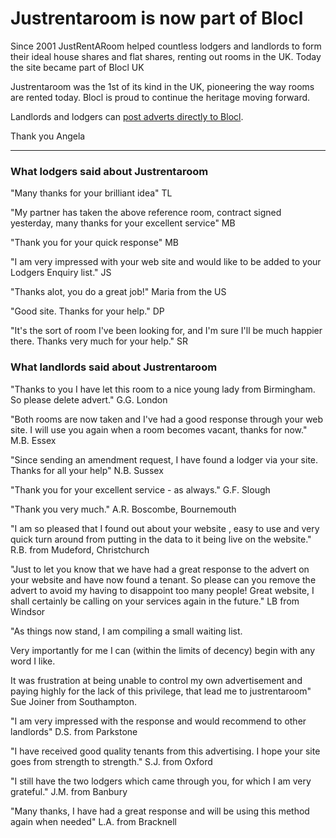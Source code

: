 Justrentaroom is now part of Blocl
==================================

Since 2001 JustRentARoom helped countless
lodgers and landlords to form their ideal house shares and flat shares, renting
out rooms in the UK. Today the site became part of Blocl UK

Justrentaroom was the 1st of its kind in the UK, pioneering the way rooms are
rented today. Blocl is proud to continue the heritage moving
forward.

Landlords and lodgers can [post adverts directly to Blocl](/rooms/post).

Thank you Angela

---

### What lodgers said about Justrentaroom

"Many thanks for your brilliant idea" TL

"My partner has taken the above reference room, contract signed yesterday, many
thanks for your excellent service" MB

"Thank you for your quick response" MB

"I am very impressed with your web site and would like to be added to your
Lodgers Enquiry list." JS

"Thanks alot, you do a great job!" Maria from the US

"Good site. Thanks for your help." DP

"It's the sort of room I've been looking for, and I'm sure I'll be much happier
there. Thanks very much for your help." SR

### What landlords said about Justrentaroom

"Thanks to you I have let this room to a nice young lady from Birmingham. So
please delete advert." G.G. London

"Both rooms are now taken and I've had a good response through your web
site. I will use you again when a room becomes vacant, thanks for now." M.B.
Essex

"Since sending an amendment request, I have found a lodger via your site. Thanks
for all your help" N.B. Sussex

"Thank you for your excellent service - as always." G.F. Slough

"Thank you very much." A.R. Boscombe, Bournemouth

"I am so pleased that I found out about your website , easy to use and very
quick turn around from putting in the data to it being live on the website."
R.B. from Mudeford, Christchurch

"Just to let you know that we have had a great response to the advert on your
website and have now found a tenant. So please can you remove the advert to
avoid my having to disappoint too many people! Great website, I shall certainly
be calling on your services again in the future." LB from Windsor

"As things now stand, I am compiling a small waiting list.

Very importantly for me I can (within the limits of decency) begin with any word
I like.

It was frustration at being unable to control my own advertisement and paying
highly for the lack of this privilege, that lead me to justrentaroom" Sue Joiner
from Southampton.

"I am very impressed with the response and would recommend to other landlords"
D.S. from Parkstone

"I have received good quality tenants from this advertising. I hope your site
goes from strength to strength." S.J. from Oxford

"I still have the two lodgers which came through you, for which I am very
grateful." J.M. from Banbury

"Many thanks, I have had a great response and will be using this method again
when needed" L.A. from Bracknell
